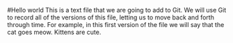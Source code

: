 #Hello world 
This is a text file that we are going to add to Git. 
We will use Git to record all of the versions of this file, letting us to move back and forth through time.
For example, in this first version of the file we will say that the cat goes meow. 
Kittens are cute.

